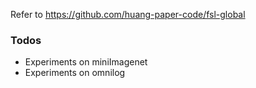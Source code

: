 Refer to https://github.com/huang-paper-code/fsl-global

### Todos
- Experiments on miniImagenet
- Experiments on omnilog
<!-- - Implemention of other methods (e.g. Matching Networks,Relation Networks) -->